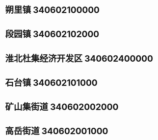 # 朔里镇 340602100000
# 段园镇 340602102000
# 淮北杜集经济开发区 340602400000
# 石台镇 340602101000
# 矿山集街道 340602002000
# 高岳街道 340602001000
